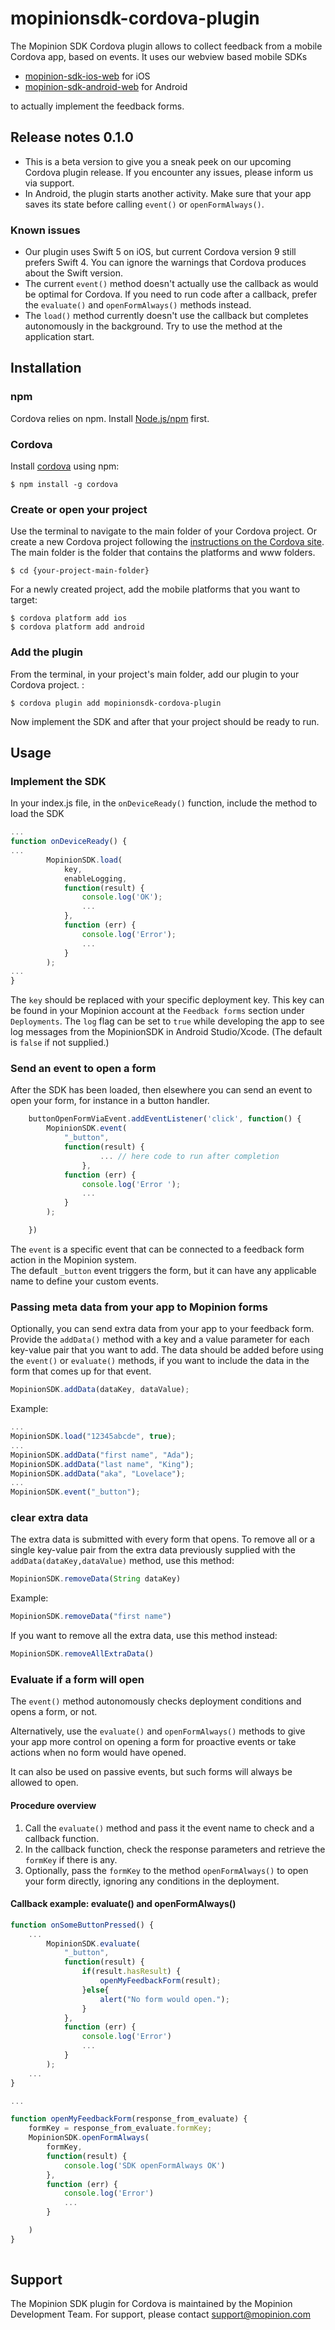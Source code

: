 # mopinionsdk-cordova-plugin
The Mopinion SDK Cordova plugin allows to collect feedback from a mobile Cordova app, based on events.
It uses our webview based mobile SDKs 

* [mopinion-sdk-ios-web](https://github.com/mopinion/mopinion-sdk-ios-web) for iOS
* [mopinion-sdk-android-web](https://github.com/mopinion/mopinion-sdk-ios-web) for Android

to actually implement the feedback forms.

## Release notes 0.1.0
* This is a beta version to give you a sneak peek on our upcoming Cordova plugin release. If you encounter any issues, please inform us via support.
* In Android, the plugin starts another activity. Make sure that your app saves its state before calling `event()` or `openFormAlways()`. 

### Known issues
* Our plugin uses Swift 5 on iOS, but current Cordova version 9 still prefers Swift 4. You can ignore the warnings that Cordova produces about the Swift version.
* The current `event()` method doesn't actually use the callback as would be optimal for Cordova. If you need to run code after a callback, prefer the `evaluate()` and `openFormAlways()` methods instead. 
* The `load()` method currently doesn't use the callback but completes autonomously in the background. Try to use the method at the application start.

## Installation
### npm
Cordova relies on npm. Install [Node.js/npm](https://www.npmjs.com/get-npm) first.

### Cordova
Install [cordova](https://cordova.apache.org/) using npm:

```
$ npm install -g cordova
```

### Create or open your project
Use the terminal to navigate to the main folder of your Cordova project. Or create a new Cordova project following the [instructions on the Cordova site](https://cordova.apache.org/#getstarted). The main folder is the folder that contains the platforms and www folders.

```
$ cd {your-project-main-folder}
```
For a newly created project, add the mobile platforms that you want to target:

```
$ cordova platform add ios
$ cordova platform add android
```

### Add the plugin
From the terminal, in your project's main folder, add our plugin to your Cordova project. :

```
$ cordova plugin add mopinionsdk-cordova-plugin
```
Now implement the SDK and after that your project should be ready to run.
 
## Usage

### Implement the SDK
In your index.js file, in the `onDeviceReady()` function, include the method to load the SDK  

```javascript
...
function onDeviceReady() {
...
        MopinionSDK.load(
            key, 
            enableLogging,
            function(result) {
                console.log('OK');
                ...
            },
            function (err) {
                console.log('Error');
                ...
            } 
        );
...
}
```

The `key` should be replaced with your specific deployment key. This key can be found in your Mopinion account at the `Feedback forms` section under `Deployments`.
The `log` flag can be set to `true` while developing the app to see log messages from the MopinionSDK in Android Studio/Xcode. (The default is `false` if not supplied.)

### Send an event to open a form
After the SDK has been loaded, then elsewhere you can send an event to open your form, for instance in a button handler.

```javascript
    buttonOpenFormViaEvent.addEventListener('click', function() {
        MopinionSDK.event(
            "_button", 
            function(result) {
					... // here code to run after completion
	            },
            function (err) {
                console.log('Error ');
                ...
            } 
        );

    })

```

The `event` is a specific event that can be connected to a feedback form action in the Mopinion system.  
The default `_button` event triggers the form, but it can have any applicable name to define your custom events.

### Passing meta data from your app to Mopinion forms
Optionally, you can send extra data from your app to your feedback form. 
Provide the `addData()` method with a key and a value parameter for each key-value pair that you want to add.
The data should be added before using the `event()` or `evaluate()` methods, if you want to include the data in the form that comes up for that event.

```javascript
MopinionSDK.addData(dataKey, dataValue);
```

Example:

```javascript
...
MopinionSDK.load("12345abcde", true);
...
MopinionSDK.addData("first name", "Ada");
MopinionSDK.addData("last name", "King");
MopinionSDK.addData("aka", "Lovelace");
...
MopinionSDK.event("_button");
```

### clear extra data

The extra data is submitted with every form that opens. To remove all or a single key-value pair from the extra data previously supplied with the `addData(dataKey,dataValue)` method, use this method:

```javascript
MopinionSDK.removeData(String dataKey)
```

Example:

```javascript
MopinionSDK.removeData("first name")
```

If you want to remove all the extra data, use this method instead:

```javascript
MopinionSDK.removeAllExtraData()
```

### Evaluate if a form will open
The `event()` method autonomously checks deployment conditions and opens a form, or not.

Alternatively, use the `evaluate()` and `openFormAlways()` methods to give your app more control on opening a form for proactive events or take actions when no form would have opened.

It can also be used on passive events, but such forms will always be allowed to open.

#### Procedure overview

1. Call the `evaluate()` method and pass it the event name to check and a callback function.
2. In the callback function, check the response parameters and retrieve the `formKey` if there is any.
3. Optionally, pass the `formKey` to the method `openFormAlways()` to open your form directly, ignoring any conditions in the deployment.

#### Callback example: evaluate() and openFormAlways()

```javascript
function onSomeButtonPressed() {   
	...
        MopinionSDK.evaluate(
            "_button", 
            function(result) {
                if(result.hasResult) {
                    openMyFeedbackForm(result);
                }else{
                    alert("No form would open.");
                }
            },
            function (err) {
                console.log('Error')
                ...
            } 
        );
	...
}

...

function openMyFeedbackForm(response_from_evaluate) {
    formKey = response_from_evaluate.formKey;
    MopinionSDK.openFormAlways(
        formKey,
        function(result) {
            console.log('SDK openFormAlways OK')
        },
        function (err) {
            console.log('Error')
            ...
        } 

    )
} 
	
```

## Support
The Mopinion SDK plugin for Cordova is maintained by the Mopinion Development Team. For support, please contact support@mopinion.com
